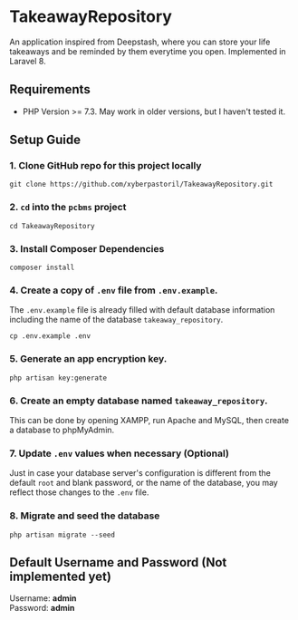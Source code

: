 # TakeawayRepository
An application inspired from Deepstash, where you can store your life takeaways and be reminded by them everytime you open. Implemented in Laravel 8.

## Requirements
- PHP Version >= 7.3. May work in older versions, but I haven't tested it.

## Setup Guide
### 1. Clone GitHub repo for this project locally
```
git clone https://github.com/xyberpastoril/TakeawayRepository.git
```
### 2. `cd` into the `pcbms` project
```
cd TakeawayRepository
```
### 3. Install Composer Dependencies
```
composer install
```
### 4. Create a copy of `.env` file from `.env.example`. 
The `.env.example` file is already filled with default database information including the name of the database `takeaway_repository`.
```
cp .env.example .env
```
### 5. Generate an app encryption key.
```
php artisan key:generate
```
### 6. Create an empty database named `takeaway_repository`.
This can be done by opening XAMPP, run Apache and MySQL, then create a database to phpMyAdmin.
### 7. Update `.env` values when necessary (Optional)
Just in case your database server's configuration is different from the default `root` and blank password, or the name of the database, you may reflect those changes to the `.env` file.
### 8. Migrate and seed the database
```
php artisan migrate --seed
```
## Default Username and Password (Not implemented yet)
Username: **admin**<br>
Password: **admin**
